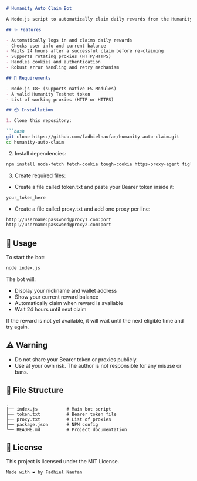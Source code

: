
````markdown
# Humanity Auto Claim Bot

A Node.js script to automatically claim daily rewards from the Humanity Protocol Testnet.

## ✨ Features

- Automatically logs in and claims daily rewards
- Checks user info and current balance
- Waits 24 hours after a successful claim before re-claiming
- Supports rotating proxies (HTTP/HTTPS)
- Handles cookies and authentication
- Robust error handling and retry mechanism

## 🔧 Requirements

- Node.js 18+ (supports native ES Modules)
- A valid Humanity Testnet token
- List of working proxies (HTTP or HTTPS)

## 📦 Installation

1. Clone this repository:

```bash
git clone https://github.com/fadhielnaufan/humanity-auto-claim.git
cd humanity-auto-claim
````

2. Install dependencies:

```bash
npm install node-fetch fetch-cookie tough-cookie https-proxy-agent figlet chalk
```

3. Create required files:

* Create a file called token.txt and paste your Bearer token inside it:

```txt
your_token_here
```

* Create a file called proxy.txt and add one proxy per line:

```txt
http://username:password@proxy1.com:port
http://username:password@proxy2.com:port
```

## 🚀 Usage

To start the bot:

```bash
node index.js
```

The bot will:

* Display your nickname and wallet address
* Show your current reward balance
* Automatically claim when reward is available
* Wait 24 hours until next claim

If the reward is not yet available, it will wait until the next eligible time and try again.

## ⚠️ Warning

* Do not share your Bearer token or proxies publicly.
* Use at your own risk. The author is not responsible for any misuse or bans.

## 📁 File Structure

```
.
├── index.js           # Main bot script
├── token.txt          # Bearer token file
├── proxy.txt          # List of proxies
├── package.json       # NPM config
└── README.md          # Project documentation
```

## 🧠 License

This project is licensed under the MIT License.

```
Made with ❤️ by Fadhiel Naufan
```
